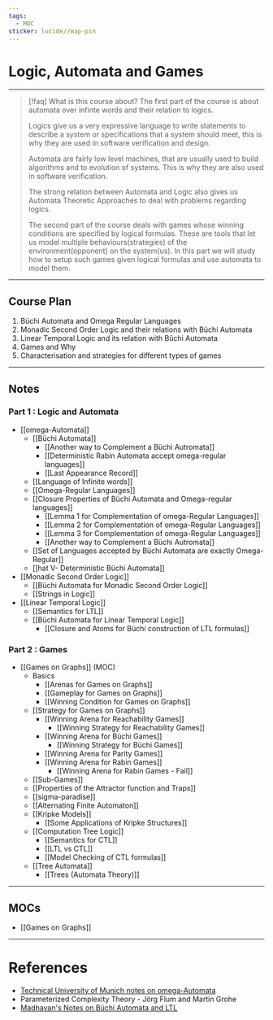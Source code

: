 ```yaml
---
tags:
  - MOC
sticker: lucide//map-pin
---
```

# Logic, Automata and Games
---
>[!faq] What is this course about?
>The first part of the course is about automata over infinte words and their relation to logics.
>
>Logics give us a very expressive language to write statements to describe a system or specifications that a system should meet, this is why they are used in software verification and design.
>
>Automata are fairly low level machines, that are usually used to build algorithms and to evolution of systems. This is why they are also used in software verification. 
>
>The strong relation between Automata and Logic also gives us Automata Theoretic Approaches to deal with problems regarding logics.
>
>The second part of the course deals with games whose winning conditions are specified by logical formulas. These are tools that let us model multiple behaviours(strategies) of the environment(opponent) on the system(us). In this part we will study how to setup such games given logical formulas and use automata to model them.
---

## Course Plan
1. Büchi Automata and Omega Regular Languages
2. Monadic Second Order Logic and their relations with Büchi Automata
3. Linear Temporal Logic and its relation with Büchi Automata
4. Games and Why
5. Characterisation and strategies for different types of games

--- 
## Notes
### Part 1 : Logic and Automata
- [[omega-Automata]]
	- [[Büchi Automata]]
		- [[Another way to Complement a Büchi Autromata]]
		- [[Deterministic Rabin Automata accept omega-regular languages]]
		- [[Last Appearance Record]]
	- [[Language of Infinite words]]
	- [[Omega-Regular Languages]]
	- [[Closure Properties of Büchi Automata and Omega-regular languages]]
		- [[Lemma 1 for Complementation of omega-Regular Languages]]
		- [[Lemma 2 for Complementation of omega-Regular Languages]]
		- [[Lemma 3 for Complementation of omega-Regular Languages]]
		- [[Another way to Complement a Büchi Autromata]]
	- [[Set of Languages accepted by Büchi Automata are exactly Omega-Regular]]
	- [[hat V- Deterministic Büchi Automata]]
- [[Monadic Second Order Logic]]
	- [[Büchi Automata for Monadic Second Order Logic]]
	- [[Strings in Logic]]
- [[Linear Temporal Logic]]
	- [[Semantics for LTL]]
	- [[Büchi Automata for Linear Temporal Logic]]
		- [[Closure and Atoms for Büchi construction of LTL formulas]]

### Part 2 : Games
- [[Games on Graphs]] (MOC)
	- Basics
		- [[Arenas for Games on Graphs]]
		- [[Gameplay for Games on Graphs]]
		- [[Winning Condition for Games on Graphs]]
	- [[Strategy for Games on Graphs]]
		- [[Winning Arena for Reachability Games]]
			- [[Winning Strategy for Reachability Games]]
		- [[Winning Arena for Büchi Games]]
			- [[Winning Strategy for Büchi Games]]
		- [[Winning Arena for Parity Games]]
		- [[Winning Arena for Rabin Games]]
			- [[Winning Arena for Rabin Games - Fail]]
	- [[Sub-Games]]
	- [[Properties of the Attractor function and Traps]]
	- [[sigma-paradise]]
	- [[Alternating Finite Automaton]]
	- [[Kripke Models]]
		- [[Some Applications of Kripke Structures]]
	- [[Computation Tree Logic]]
		- [[Semantics for CTL]]
		- [[LTL vs CTL]]
		- [[Model Checking of CTL formulas]]
	- [[Tree Automata]]
		- [[Trees (Automata Theory)]]

--- 
## MOCs
- [[Games on Graphs]]

---
# References
- [Technical University of Munich notes on omega-Automata](https://teaching.model.in.tum.de/2021ws/afl/slides2021/11-Omega-Automata.pdf)
- Parameterized Complexity Theory - Jörg Flum and Martin Grohe
- [Madhavan's Notes on Büchi Automata and LTL](https://moodle.cmi.ac.in/pluginfile.php/32404/mod_resource/content/0/isical97.pdf)
